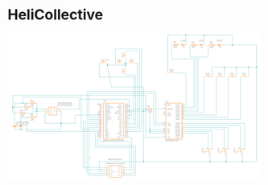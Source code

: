 # HeliCollective


![Schematic](https://github.com/KalebClark/HeliCollective/blob/master/schematic.png)
